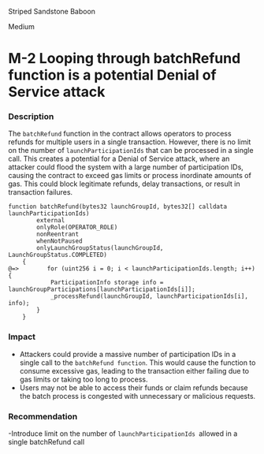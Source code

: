 Striped Sandstone Baboon

Medium

# M-2 Looping through batchRefund function is a potential Denial of Service attack

### Description 

The `batchRefund` function in the contract allows operators to process refunds for multiple users in a single transaction. However, there is no limit on the number of `launchParticipationIds` that can be processed in a single call. This creates a potential for a Denial of Service  attack, where an attacker could flood the system with a large number of participation IDs, causing the contract to exceed gas limits or process inordinate amounts of gas. This could block legitimate refunds, delay transactions, or result in transaction failures.

```solidity
function batchRefund(bytes32 launchGroupId, bytes32[] calldata launchParticipationIds)
        external
        onlyRole(OPERATOR_ROLE)
        nonReentrant
        whenNotPaused
        onlyLaunchGroupStatus(launchGroupId, LaunchGroupStatus.COMPLETED)
    {
@=>        for (uint256 i = 0; i < launchParticipationIds.length; i++) {
            ParticipationInfo storage info = launchGroupParticipations[launchParticipationIds[i]];
            _processRefund(launchGroupId, launchParticipationIds[i], info);
        }
    }
```
### Impact

- Attackers could provide a massive number of participation IDs in a single call to the `batchRefund function`. This would cause the function to consume excessive gas, leading to the transaction either failing due to gas limits or taking too long to process.
- Users may not be able to access their funds or claim refunds because the batch process is congested with unnecessary or malicious requests.

### Recommendation

-Introduce limit on the number of `launchParticipationIds `allowed in a single batchRefund call
